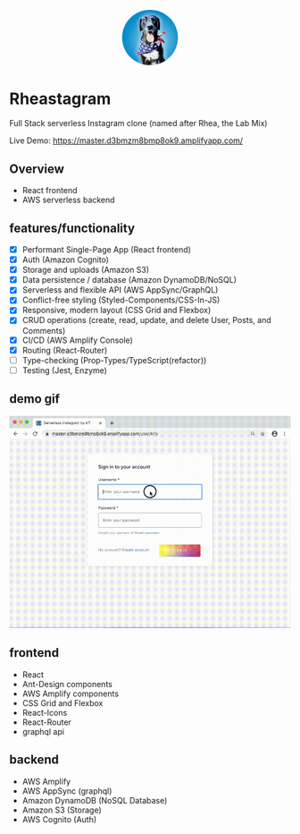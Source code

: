 <p align="center"><img src="./public/rhea192.png" width="100px" style="border-radius:50%"></p>

# Rheastagram
Full Stack serverless Instagram clone (named after Rhea, the Lab Mix)

Live Demo: https://master.d3bmzm8bmp8ok9.amplifyapp.com/

## Overview
* React frontend
* AWS serverless backend

## features/functionality
- [x] Performant Single-Page App (React frontend)
- [x] Auth (Amazon Cognito)
- [x] Storage and uploads (Amazon S3)
- [x] Data persistence / database (Amazon DynamoDB/NoSQL)
- [x] Serverless and flexible API (AWS AppSync/GraphQL)
- [x] Conflict-free styling (Styled-Components/CSS-In-JS)
- [x] Responsive, modern layout (CSS Grid and Flexbox)
- [x] CRUD operations (create, read, update, and delete User, Posts, and Comments)
- [x] CI/CD (AWS Amplify Console)
- [x] Routing (React-Router)
- [ ] Type-checking (Prop-Types/TypeScript(refactor))
- [ ] Testing (Jest, Enzyme)

## demo gif
![demo gif](./public/demo.gif)


## frontend
* React
* Ant-Design components
* AWS Amplify components
* CSS Grid and Flexbox
* React-Icons
* React-Router
* graphql api

## backend
* AWS Amplify
* AWS AppSync (graphql)
* Amazon DynamoDB (NoSQL Database)
* Amazon S3 (Storage)
* AWS Cognito (Auth)